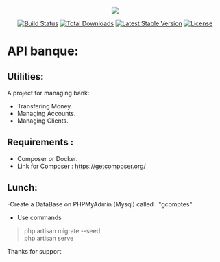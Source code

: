 <p align="center"><img src="https://laravel.com/assets/img/components/logo-laravel.svg"></p>

<p align="center">
<a href="https://travis-ci.org/laravel/framework"><img src="https://travis-ci.org/laravel/framework.svg" alt="Build Status"></a>
<a href="https://packagist.org/packages/laravel/framework"><img src="https://poser.pugx.org/laravel/framework/d/total.svg" alt="Total Downloads"></a>
<a href="https://packagist.org/packages/laravel/framework"><img src="https://poser.pugx.org/laravel/framework/v/stable.svg" alt="Latest Stable Version"></a>
<a href="https://packagist.org/packages/laravel/framework"><img src="https://poser.pugx.org/laravel/framework/license.svg" alt="License"></a>
</p>

# API banque:
## Utilities:
A project for managing bank:<br>
- Transfering Money. <br>
- Managing Accounts. <br>
- Managing Clients.
## Requirements :
- Composer or Docker.
- Link for Composer : https://getcomposer.org/
## Lunch: 
-Create a DataBase on PHPMyAdmin (Mysql) called : "gcomptes"<br>
- Use commands<br>
 > php artisan migrate --seed <br>
 > php artisan serve

 Thanks for support


